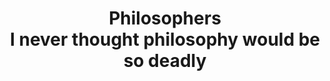 <div align="center">
  <h1>
    Philosophers
    </br>
    I never thought philosophy would be so deadly
   <h1>
</div>
